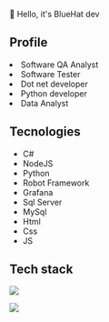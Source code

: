 👋 Hello, it's BlueHat dev

## Profile
<li>Software QA Analyst</li> 
<li>Software Tester</li>
<li>Dot net developer</li>
<li>Python developer</li>
<li>Data Analyst</li>

## Tecnologies
- C#
- NodeJS
- Python
- Robot Framework
- Grafana
- Sql Server
- MySql
- Html
- Css
- JS

## Tech stack
<p>
  <img src ="https://api.iconify.design/skill-icons/python-dark.svg?width=200&height=200"/>
  </p>
  
<p>
  <img src ="https://api.iconify.design/skill-icons/python-dark.svg?width=200&height=200"/>
  </p>

<!---
bluehat8/bluehat8 is a ✨ special ✨ repository because its `README.md` (this file) appears on your GitHub profile.
You can click the Preview link to take a look at your changes.
--->
